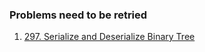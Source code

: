 ### Problems need to be retried
1. [297. Serialize and Deserialize Binary Tree](./297_SerializeAndDeserializeBinaryTree/README.md)